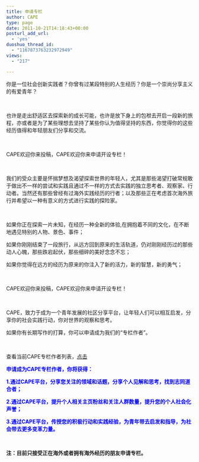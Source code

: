 ```yaml
---
title: 申请专栏
author: CAPE
type: page
date: 2011-10-21T14:18:43+00:00
posturl_add_url:
  - 'yes'
duoshuo_thread_id:
  - "1167873763232972949"
views:
  - "217"

---
```

你是一位社会创新实践者？你曾有过某段特别的人生经历？你是一个崇尚分享主义的有爱青年？

&nbsp;

也许是走出舒适区去探索新的成长可能，也许是放下身上的包袱去开启一段新的旅程，亦或者是为了某些理想去坚持了某些你认为值得坚持的东西，你觉得你的这些经历值得和年轻朋友们分享和交流。

&nbsp;

CAPE欢迎你来投稿，CAPE欢迎你来申请开设专栏！

&nbsp;

我们的受众主要是怀揣梦想及渴望探索世界的年轻人，尤其是那些渴望打破常规敢于做出不一样的尝试和实践且通过不一样的方式去实践的独立思考者、观察家、行动者。当然还有那些曾经有过海外实践经历的行者；以及那些正在考虑首次海外旅行并希望以一种有意义的方式进行实践的探险家。

&nbsp;

如果你正在探索一片未知，在经历一种全新的体验,在拥抱着不同的文化，在不断地遇见特别的人物、景色、事件；

如果你刚刚结束了一段旅行，从远方回到原来的生活轨道，仍对刚刚经历过的那些动人心魄，那些跌宕起伏，那些细碎的美好念念不忘；

如果你觉得在远方的经历为原来的你注入了新的活力，新的智慧，新的勇气；

&nbsp;

CAPE欢迎你来投稿，CAPE欢迎你来申请开设专栏！

&nbsp;

CAPE，致力于成为一个青年发展的社区分享平台，让年轻人们可以相互启发，分享你的社会实践行动，你对世界的观察和思考。

如果你有长期写作的打算，你可以申请成为我们的“专栏作者”。

&nbsp;

查看当前CAPE专栏作者列表，<a href="http://www.capechina.org/columnist/" target="_blank">点击</a>

>>>>>>>>>>>>>>>>>>>>>

<span style="color: #0000ff;"><strong>申请成为CAPE专栏作者，你将获得：</strong></span>

<span style="color: #0000ff;"><strong>1.通过CAPE平台，分享您关注的领域和话题，分享个人见解和思考，找到志同道合者；</strong></span>

<span style="color: #0000ff;"><strong>2.通过CAPE平台，提升个人相关主页粉丝和关注人群数量，提升您的个人社会化声誉；</strong></span>

<span style="color: #0000ff;"><strong>3.通过CAPE平台，传授您的积极行动和实践经验，为青年带去启发和指导，为社会带去更多变革力量。</strong></span>

&nbsp;

**注：目前只接受正在海外或者拥有海外经历的朋友申请专栏。**

>>>>>>>>>>>>>>>>>>>>>

